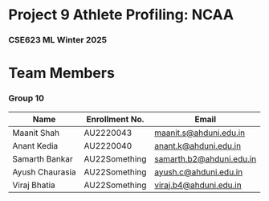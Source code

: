 # Project 9 Athlete Profiling: NCAA
### CSE623 ML Winter 2025

# Team Members
### Group 10

| Name             | Enrollment No. | Email                     |
|------------------|----------------|---------------------------|
| Maanit Shah      | AU2220043      | maanit.s@ahduni.edu.in    |
| Anant Kedia      | AU2220040      | anant.k@ahduni.edu.in     |
| Samarth Bankar   | AU22Something  | samarth.b2@ahduni.edu.in  |
| Ayush Chaurasia  | AU22Something  | ayush.c@ahduni.edu.in     |
| Viraj Bhatia     | AU22Something  | viraj.b4@ahduni.edu.in    |
